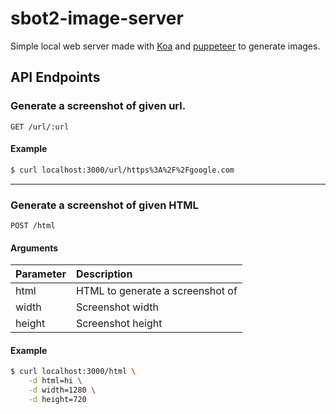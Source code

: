 # sbot2-image-server
Simple local web server made with [Koa](https://github.com/koajs/koa) and [puppeteer](https://github.com/GoogleChrome/puppeteer) to generate images. 

## API Endpoints
### Generate a screenshot of given url.
```
GET /url/:url
```

#### Example
```bash
$ curl localhost:3000/url/https%3A%2F%2Fgoogle.com
```

---

### Generate a screenshot of given HTML
```
POST /html
```

#### Arguments

| Parameter | Description                      |
| :-------- | :------------------------------- |
| html      | HTML to generate a screenshot of |
| width     | Screenshot width                 |
| height    | Screenshot height                |

#### Example
```bash
$ curl localhost:3000/html \
    -d html=hi \
    -d width=1280 \
    -d height=720
```